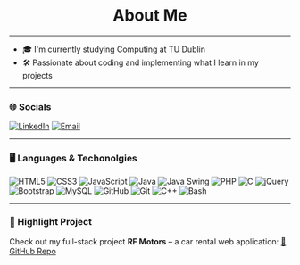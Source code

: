 <h1 align="center">About Me</h1>

---

- 🎓 I'm currently studying Computing at TU Dublin
- 🛠️ Passionate about coding and implementing what I learn in my projects

---

### 🌐 Socials

[![LinkedIn](https://img.shields.io/badge/-LinkedIn-0A66C2?style=for-the-badge&logo=linkedin&logoColor=white)](https://www.linkedin.com/in/chidozieonyejelem/)
[![Email](https://img.shields.io/badge/-Email-D14836?style=for-the-badge&logo=gmail&logoColor=white)](chidozieonyejelem1@gmail.com)

---

### 🖥️ Languages & Techonolgies

![HTML5](https://img.shields.io/badge/HTML5-E34F26?style=for-the-badge&logo=html5&logoColor=white)
![CSS3](https://img.shields.io/badge/CSS3-1572B6?style=for-the-badge&logo=css3&logoColor=white)
![JavaScript](https://img.shields.io/badge/JavaScript-F7DF1E?style=for-the-badge&logo=javascript&logoColor=black)
![Java](https://img.shields.io/badge/Java-007396?style=for-the-badge&logoColor=white)
![Java Swing](https://img.shields.io/badge/Java_Swing-ED8B00?style=for-the-badge&logo=java&logoColor=white)
![PHP](https://img.shields.io/badge/PHP-777BB4?style=for-the-badge&logo=php&logoColor=white)
![C](https://img.shields.io/badge/C-00599C?style=for-the-badge&logo=c&logoColor=white)
![jQuery](https://img.shields.io/badge/jQuery-0769AD?style=for-the-badge&logo=jquery&logoColor=white)
![Bootstrap](https://img.shields.io/badge/Bootstrap-563D7C?style=for-the-badge&logo=bootstrap&logoColor=white)
![MySQL](https://img.shields.io/badge/MySQL-4479A1?style=for-the-badge&logo=mysql&logoColor=white)
![GitHub](https://img.shields.io/badge/GitHub-181717?style=for-the-badge&logo=github&logoColor=white)
![Git](https://img.shields.io/badge/Git-F05032?style=for-the-badge&logo=git&logoColor=white)
![C++](https://img.shields.io/badge/C++-00599C?style=for-the-badge&logo=c%2B%2B&logoColor=white)
![Bash](https://img.shields.io/badge/Bash-4EAA25?style=for-the-badge&logo=gnu-bash&logoColor=white)

---

### 🚀 Highlight Project

Check out my full-stack project **RF Motors** – a car rental web application:
[🔗 GitHub Repo](https://github.com/Doz1E/RFMCarRental)
